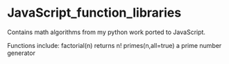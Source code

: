 # JavaScript_function_libraries

Contains math algorithms from my python work ported to JavaScript.

Functions include:
    factorial(n)
        returns n!
    primes(n,all=true)
        a prime number generator